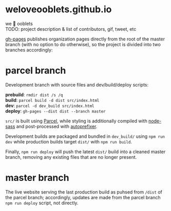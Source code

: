 # weloveooblets.github.io

we 🖤 ooblets  
TODO: project description & list of contributors, gif, tweet, etc

[gh-pages](https://pages.github.com/) publishes organization pages directly from the root of the master branch (with no option to do otherwise), so the project is divided into two branches accordingly:

# parcel branch

Development branch with source files and dev/build/deploy scripts:

**prebuild**: `rmdir dist /s /q`  
**build**: `parcel build -d dist src/index.html`  
**dev**: `parcel -d dev_build src/index.html`  
**deploy**: `gh-pages --dist dist --branch master`

`src/` is built using [Parcel](https://parceljs.org/), while styling is additionally compiled with [node-sass](https://github.com/sass/node-sass) and post-processed with [autoprefixer](https://github.com/postcss/autoprefixer).

Development builds are packaged and bundled in `dev_build/` using `npm run dev` while production builds target `dist/` with `npm run build`.

Finally, `npm run deploy` will push the latest `dist/` build into a cleaned master branch, removing any existing files that are no longer present.

# master branch

The live website serving the last production build as puhsed from `/dist` of the parcel branch; accordingly, updates are made from the parcel branch `npm run deploy` script, not directly.
